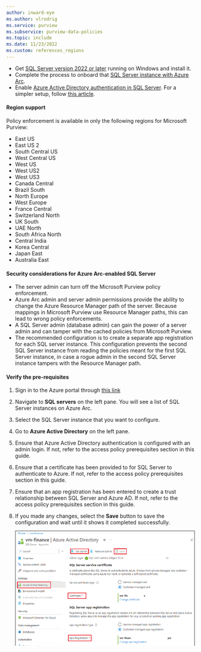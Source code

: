 ```yaml
---
author: inward-eye
ms.author: vlrodrig
ms.service: purview
ms.subservice: purview-data-policies
ms.topic: include
ms.date: 11/23/2022
ms.custom: references_regions
---
```

- Get [SQL Server version 2022 or later](https://www.microsoft.com/sql-server/sql-server-2022) running on Windows and install it.
- Complete the process to onboard that [SQL Server instance with Azure Arc](/sql/sql-server/azure-arc/connect).
- Enable [Azure Active Directory authentication in SQL Server](/sql/relational-databases/security/authentication-access/azure-ad-authentication-sql-server-setup-tutorial). For a simpler setup, follow [this article](/sql/relational-databases/security/authentication-access/azure-ad-authentication-sql-server-automation-setup-tutorial#setting-up-azure-ad-admin-using-the-azure-portal).

#### Region support

Policy enforcement is available in only the following regions for Microsoft Purview:

- East US
- East US 2
- South Central US
- West Central US
- West US
- West US2
- West US3
- Canada Central
- Brazil South
- North Europe
- West Europe
- France Central
- Switzerland North
- UK South
- UAE North
- South Africa North
- Central India
- Korea Central
- Japan East
- Australia East

#### Security considerations for Azure Arc-enabled SQL Server

- The server admin can turn off the Microsoft Purview policy enforcement.
- Azure Arc admin and server admin permissions provide the ability to change the Azure Resource Manager path of the server. Because mappings in Microsoft Purview use Resource Manager paths, this can lead to wrong policy enforcements. 
- A SQL Server admin (database admin) can gain the power of a server admin and can tamper with the cached policies from Microsoft Purview.
- The recommended configuration is to create a separate app registration for each SQL server instance. This configuration prevents the second SQL Server instance from reading the policies meant for the first SQL Server instance, in case a rogue admin in the second SQL Server instance tampers with the Resource Manager path.

#### Verify the pre-requisites

1. Sign in to the Azure portal through [this link](https://portal.azure.com/#view/Microsoft_Azure_HybridCompute/AzureArcCenterBlade/~/overview)

1. Navigate to **SQL servers** on the left pane. You will see a list of SQL Server instances on Azure Arc.

1. Select the SQL Server instance that you want to configure.

1. Go to **Azure Active Directory** on the left pane.

1. Ensure that Azure Active Directory authentication is configured with an admin login. If not, refer to the access policy prerequisites section in this guide.

1. Ensure that a certificate has been provided to for SQL Server to authenticate to Azure. If not, refer to the access policy prerequisites section in this guide.

1. Ensure that an app registration has been entered to create a trust relationship between SQL Server and Azure AD. If not, refer to the access policy prerequisites section in this guide.

1. If you made any changes, select the **Save** button to save the configuration and wait until it shows it completed successfully.

   ![Screenshot that shows pre-requisites to configure a Microsoft Purview endpoint in the Azure Active Directory section.](../media/how-to-policies-data-owner-sql/setup-sql-on-arc-for-purview1.png)

